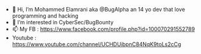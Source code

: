 - 👋 Hi, I’m Mohammed Elamrani aka @BugAlpha an 14 yo dev that love programming and hacking 
- 👀 I’m interested in CyberSec/BugBounty
- 📫 My FB : https://www.facebook.com/profile.php?id=100070291552789 
- Youtube : https://www.youtube.com/channel/UCHDUibpnC84NqK9toLs2cCg
